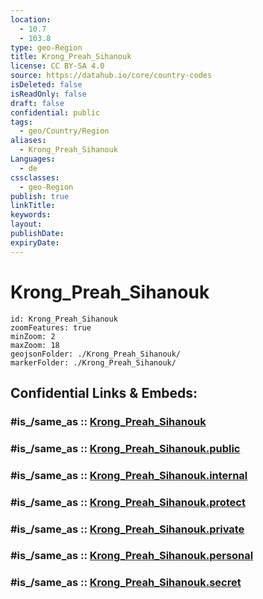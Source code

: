 ```yaml
---
location:
  - 10.7
  - 103.8
type: geo-Region
title: Krong_Preah_Sihanouk
license: CC BY-SA 4.0
source: https://datahub.io/core/country-codes
isDeleted: false
isReadOnly: false
draft: false
confidential: public
tags:
  - geo/Country/Region
aliases:
  - Krong_Preah_Sihanouk
Languages:
  - de
cssclasses:
  - geo-Region
publish: true
linkTitle:
keywords:
layout:
publishDate:
expiryDate:
---
```


# Krong_Preah_Sihanouk

```leaflet
id: Krong_Preah_Sihanouk
zoomFeatures: true 
minZoom: 2 
maxZoom: 18
geojsonFolder: ./Krong_Preah_Sihanouk/
markerFolder: ./Krong_Preah_Sihanouk/
```


## Confidential Links & Embeds: 

### #is_/same_as :: [Krong_Preah_Sihanouk](/_Standards/Earth/Continent/Asia/Asia~South~East/Cambodia/Provinces~Cambodia/Krong_Preah_Sihanouk.md) 

### #is_/same_as :: [Krong_Preah_Sihanouk.public](/_public/Earth/Continent/Asia/Asia~South~East/Cambodia/Provinces~Cambodia/Krong_Preah_Sihanouk.public.md) 

### #is_/same_as :: [Krong_Preah_Sihanouk.internal](/_internal/Earth/Continent/Asia/Asia~South~East/Cambodia/Provinces~Cambodia/Krong_Preah_Sihanouk.internal.md) 

### #is_/same_as :: [Krong_Preah_Sihanouk.protect](/_protect/Earth/Continent/Asia/Asia~South~East/Cambodia/Provinces~Cambodia/Krong_Preah_Sihanouk.protect.md) 

### #is_/same_as :: [Krong_Preah_Sihanouk.private](/_private/Earth/Continent/Asia/Asia~South~East/Cambodia/Provinces~Cambodia/Krong_Preah_Sihanouk.private.md) 

### #is_/same_as :: [Krong_Preah_Sihanouk.personal](/_personal/Earth/Continent/Asia/Asia~South~East/Cambodia/Provinces~Cambodia/Krong_Preah_Sihanouk.personal.md) 

### #is_/same_as :: [Krong_Preah_Sihanouk.secret](/_secret/Earth/Continent/Asia/Asia~South~East/Cambodia/Provinces~Cambodia/Krong_Preah_Sihanouk.secret.md)

